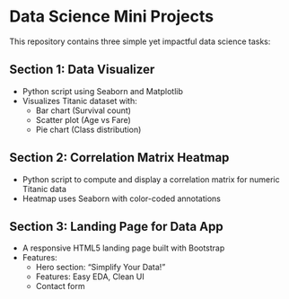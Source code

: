 # Data Science Mini Projects 

This repository contains three simple yet impactful data science tasks:

## Section 1: Data Visualizer
- Python script using Seaborn and Matplotlib
- Visualizes Titanic dataset with:
  - Bar chart (Survival count)
  - Scatter plot (Age vs Fare)
  - Pie chart (Class distribution)

## Section 2: Correlation Matrix Heatmap
- Python script to compute and display a correlation matrix for numeric Titanic data
- Heatmap uses Seaborn with color-coded annotations

## Section 3: Landing Page for Data App
- A responsive HTML5 landing page built with Bootstrap
- Features:
  - Hero section: “Simplify Your Data!”
  - Features: Easy EDA, Clean UI
  - Contact form
